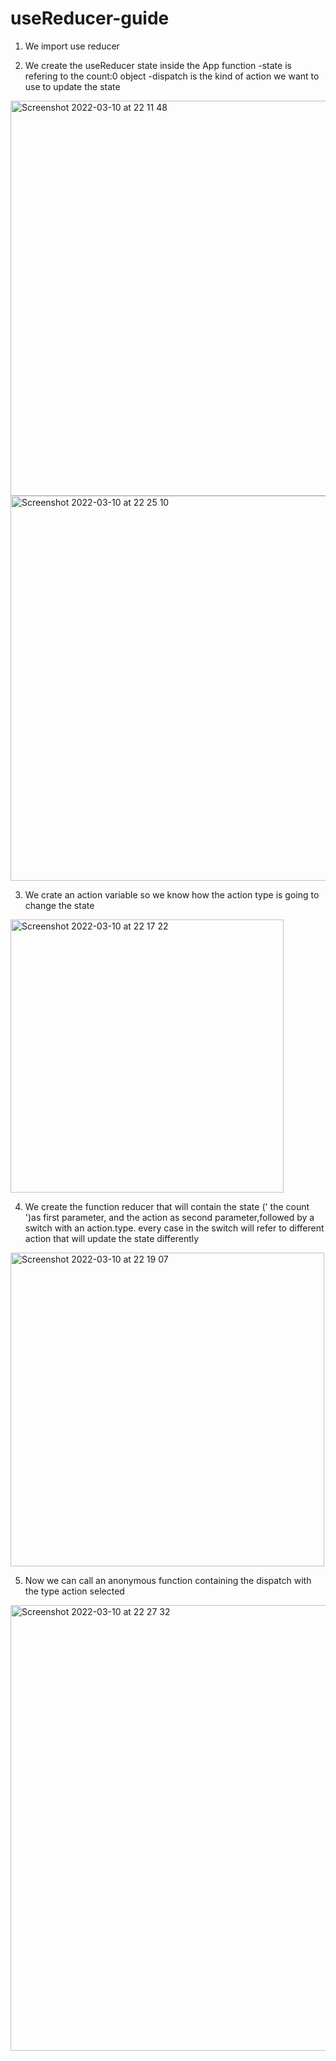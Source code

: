 # useReducer-guide

 1. We import use reducer


 2. We create the useReducer state inside the App function
  -state is refering to the count:0 object
  -dispatch is the kind of action we want to use to update the state
  
<img width="632" alt="Screenshot 2022-03-10 at 22 11 48" src="https://user-images.githubusercontent.com/74420607/157763547-362b9f34-b0e2-4825-b8ca-3f48b64e7059.png">
    
<img width="616" alt="Screenshot 2022-03-10 at 22 25 10" src="https://user-images.githubusercontent.com/74420607/157765148-4dcacafa-989c-414d-bcf9-513489500c8e.png">


    
 3. We crate an action variable  so we know how the action type is going to change the state
  
<img width="437" alt="Screenshot 2022-03-10 at 22 17 22" src="https://user-images.githubusercontent.com/74420607/157764254-ef684336-7da7-4bb0-b8ce-65bbaef0404a.png">


4. We create the function reducer that will contain the state (' the count ')as first parameter, and the action as second parameter,followed by a switch with an action.type.
  every case in the switch will refer to different action that will update the state differently

<img width="502" alt="Screenshot 2022-03-10 at 22 19 07" src="https://user-images.githubusercontent.com/74420607/157764387-f6b6111a-3705-4919-850b-f3bac470b88d.png">

5. Now we can call an anonymous function containing the dispatch with the type action selected

<img width="713" alt="Screenshot 2022-03-10 at 22 27 32" src="https://user-images.githubusercontent.com/74420607/157765670-16c94686-6d7c-4bb7-8f04-05afda2b93a0.png">
